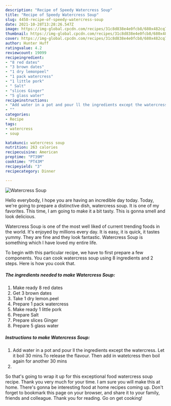 ```yaml
---
description: "Recipe of Speedy Watercress Soup"
title: "Recipe of Speedy Watercress Soup"
slug: 4458-recipe-of-speedy-watercress-soup
date: 2021-10-28T13:28:26.547Z
image: https://img-global.cpcdn.com/recipes/31c8d838e4e0fcb8/680x482cq70/watercress-soup-recipe-main-photo.jpg
thumbnail: https://img-global.cpcdn.com/recipes/31c8d838e4e0fcb8/680x482cq70/watercress-soup-recipe-main-photo.jpg
cover: https://img-global.cpcdn.com/recipes/31c8d838e4e0fcb8/680x482cq70/watercress-soup-recipe-main-photo.jpg
author: Hunter Huff
ratingvalue: 4.2
reviewcount: 19099
recipeingredient:
- "8 red dates"
- "3 brown dates"
- "1 dry lemonpeel"
- "1 pack watercress"
- "1 little pork"
- " Salt"
- "slices Ginger"
- "5 glass water"
recipeinstructions:
- "Add water in a pot and pour ll the ingredients except the watercress. Let it boil 30 mins.To release the flavour. Then add in watetcress then boil again for another 30 mins"
- ""
categories:
- Recipe
tags:
- watercress
- soup

katakunci: watercress soup 
nutrition: 263 calories
recipecuisine: American
preptime: "PT39M"
cooktime: "PT43M"
recipeyield: "3"
recipecategory: Dinner

---
```



![Watercress Soup](https://img-global.cpcdn.com/recipes/31c8d838e4e0fcb8/680x482cq70/watercress-soup-recipe-main-photo.jpg)

Hello everybody, I hope you are having an incredible day today. Today, we're going to prepare a distinctive dish, watercress soup. It is one of my favorites. This time, I am going to make it a bit tasty. This is gonna smell and look delicious.



Watercress Soup is one of the most well liked of current trending foods in the world. It's enjoyed by millions every day. It is easy, it is quick, it tastes yummy. They are fine and they look fantastic. Watercress Soup is something which I have loved my entire life.


To begin with this particular recipe, we have to first prepare a few components. You can cook watercress soup using 8 ingredients and 2 steps. Here is how you cook that.

<!--inarticleads1-->

##### The ingredients needed to make Watercress Soup:

1. Make ready 8 red dates
1. Get 3 brown dates
1. Take 1 dry lemon.peel
1. Prepare 1 pack watercress
1. Make ready 1 little pork
1. Prepare  Salt
1. Prepare slices Ginger
1. Prepare 5 glass water




<!--inarticleads2-->

##### Instructions to make Watercress Soup:

1. Add water in a pot and pour ll the ingredients except the watercress. Let it boil 30 mins.To release the flavour. Then add in watetcress then boil again for another 30 mins
1. 




So that's going to wrap it up for this exceptional food watercress soup recipe. Thank you very much for your time. I am sure you will make this at home. There's gonna be interesting food at home recipes coming up. Don't forget to bookmark this page on your browser, and share it to your family, friends and colleague. Thank you for reading. Go on get cooking!
